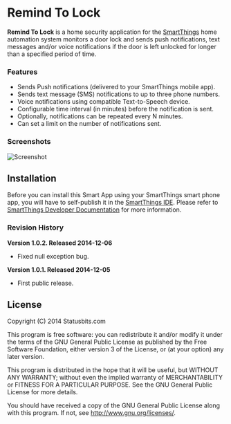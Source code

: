 Remind To Lock
==============

**Remind To Lock** is a home security application for the
[SmartThings](http://www.smartthings.com) home automation system monitors a door
lock and sends push notifications, text messages and/or voice notifications if
the door is left unlocked for longer than a specified period of time.

### Features

* Sends Push notifications (delivered to your SmartThings mobile app).
* Sends text message (SMS) notifications to up to three phone numbers.
* Voice notifications using compatible Text-to-Speech device.
* Configurable time interval (in minutes) before the notification is sent.
* Optionally, notifications can be repeated every N minutes.
* Can set a limit on the number of notifications sent.


### Screenshots

![Screenshot](http://statusbits.github.io/images/RemindToLock.jpg)


Installation
------------

Before you can install this Smart App using your SmartThings smart phone app,
you will have to self-publish it in the [SmartThings IDE](https://graph.api.smartthings.com).
Please refer to [SmartThings Developer Documentation](http://docs.smartthings.com/en/latest/index.html)
for more information.


### Revision History

**Version 1.0.2. Released 2014-12-06**
* Fixed null exception bug.

**Version 1.0.1. Released 2014-12-05**
* First public release.


License
-------

Copyright (C) 2014 Statusbits.com

This program is free software: you can redistribute it and/or modify it
under the terms of the GNU General Public License as published by the Free
Software Foundation, either version 3 of the License, or (at your option)
any later version.

This program is distributed in the hope that it will be useful, but
WITHOUT ANY WARRANTY; without even the implied warranty of MERCHANTABILITY
or FITNESS FOR A PARTICULAR PURPOSE.  See the GNU General Public License
for more details.

You should have received a copy of the GNU General Public License along
with this program.  If not, see <http://www.gnu.org/licenses/>.
